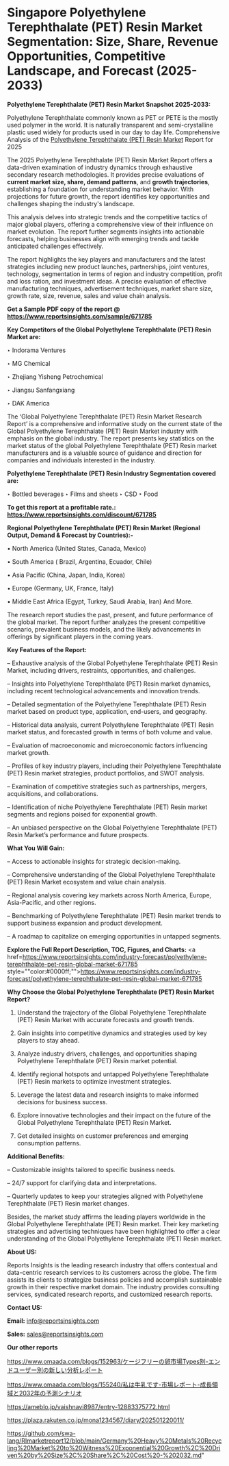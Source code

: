 # Singapore Polyethylene Terephthalate (PET) Resin Market Segmentation: Size, Share, Revenue Opportunities, Competitive Landscape, and Forecast (2025-2033)

<strong>Polyethylene Terephthalate (PET) Resin Market Snapshot 2025-2033:</strong>

Polyethylene Terephthalate commonly known as PET or PETE is the mostly used polymer in the world. It is naturally transparent and semi-crystalline plastic used widely for products used in our day to day life. Comprehensive Analysis of the <a href=https://www.reportsinsights.com/sample/671785>Polyethylene Terephthalate (PET) Resin Market</a> Report for 2025

The 2025 Polyethylene Terephthalate (PET) Resin Market Report offers a data-driven examination of industry dynamics through exhaustive secondary research methodologies. It provides precise evaluations of <strong>current market size, share, demand patterns</strong>, and <strong>growth trajectories</strong>, establishing a foundation for understanding market behavior. With projections for future growth, the report identifies key opportunities and challenges shaping the industry's landscape.

This analysis delves into strategic trends and the competitive tactics of major global players, offering a comprehensive view of their influence on market evolution. The report further segments insights into actionable forecasts, helping businesses align with emerging trends and tackle anticipated challenges effectively.

The report highlights the key players and manufacturers and the latest strategies including new product launches, partnerships, joint ventures, technology, segmentation in terms of region and industry competition, profit and loss ration, and investment ideas. A precise evaluation of effective manufacturing techniques, advertisement techniques, market share size, growth rate, size, revenue, sales and value chain analysis.

<strong>Get a Sample PDF copy of the report @ <a href=https://www.reportsinsights.com/sample/671785 style=color:#0000ff;>https://www.reportsinsights.com/sample/671785</a></strong>

<strong>Key Competitors of the Global Polyethylene Terephthalate (PET) Resin Market are:</strong>

‣ Indorama Ventures

‣ MG Chemical

‣ Zhejiang Yisheng Petrochemical

‣ Jiangsu Sanfangxiang

‣ DAK America

The ‘Global Polyethylene Terephthalate (PET) Resin Market Research Report’ is a comprehensive and informative study on the current state of the Global Polyethylene Terephthalate (PET) Resin Market industry with emphasis on the global industry. The report presents key statistics on the market status of the global Polyethylene Terephthalate (PET) Resin market manufacturers and is a valuable source of guidance and direction for companies and individuals interested in the industry.

<strong>Polyethylene Terephthalate (PET) Resin Industry Segmentation covered are:</strong>

‣ Bottled beverages
‣ Films and sheets
‣ CSD
‣ Food

<strong>To get this report at a profitable rate.: <a href=https://www.reportsinsights.com/discount/671785 style=color:#0000ff;>https://www.reportsinsights.com/discount/671785</a></strong>

<strong>Regional Polyethylene Terephthalate (PET) Resin Market (Regional Output, Demand &amp; Forecast by Countries):-</strong>

• North America (United States, Canada, Mexico)

• South America ( Brazil, Argentina, Ecuador, Chile)

• Asia Pacific (China, Japan, India, Korea)

• Europe (Germany, UK, France, Italy)

• Middle East Africa (Egypt, Turkey, Saudi Arabia, Iran) And More.

The research report studies the past, present, and future performance of the global market. The report further analyzes the present competitive scenario, prevalent business models, and the likely advancements in offerings by significant players in the coming years.

<strong>Key Features of the Report:</strong>

– Exhaustive analysis of the Global Polyethylene Terephthalate (PET) Resin Market, including drivers, restraints, opportunities, and challenges.

– Insights into Polyethylene Terephthalate (PET) Resin market dynamics, including recent technological advancements and innovation trends.

– Detailed segmentation of the Polyethylene Terephthalate (PET) Resin market based on product type, application, end-users, and geography.

– Historical data analysis, current Polyethylene Terephthalate (PET) Resin market status, and forecasted growth in terms of both volume and value.

– Evaluation of macroeconomic and microeconomic factors influencing market growth.

– Profiles of key industry players, including their Polyethylene Terephthalate (PET) Resin market strategies, product portfolios, and SWOT analysis.

– Examination of competitive strategies such as partnerships, mergers, acquisitions, and collaborations.

– Identification of niche Polyethylene Terephthalate (PET) Resin market segments and regions poised for exponential growth.

– An unbiased perspective on the Global Polyethylene Terephthalate (PET) Resin Market’s performance and future prospects.

<strong>What You Will Gain:</strong>

– Access to actionable insights for strategic decision-making.

– Comprehensive understanding of the Global Polyethylene Terephthalate (PET) Resin Market ecosystem and value chain analysis.

– Regional analysis covering key markets across North America, Europe, Asia-Pacific, and other regions.

– Benchmarking of Polyethylene Terephthalate (PET) Resin market trends to support business expansion and product development.

– A roadmap to capitalize on emerging opportunities in untapped segments.

<strong>Explore the Full Report Description, TOC, Figures, and Charts:</strong>
<a href=https://www.reportsinsights.com/industry-forecast/polyethylene-terephthalate-pet-resin-global-market-671785 style=""color:#0000ff;"">https://www.reportsinsights.com/industry-forecast/polyethylene-terephthalate-pet-resin-global-market-671785</a>

<strong>Why Choose the Global Polyethylene Terephthalate (PET) Resin Market Report?</strong>

1. Understand the trajectory of the Global Polyethylene Terephthalate (PET) Resin Market with accurate forecasts and growth trends.

2. Gain insights into competitive dynamics and strategies used by key players to stay ahead.

3. Analyze industry drivers, challenges, and opportunities shaping Polyethylene Terephthalate (PET) Resin market potential.

4. Identify regional hotspots and untapped Polyethylene Terephthalate (PET) Resin markets to optimize investment strategies.

5. Leverage the latest data and research insights to make informed decisions for business success.

6. Explore innovative technologies and their impact on the future of the Global Polyethylene Terephthalate (PET) Resin Market.

7. Get detailed insights on customer preferences and emerging consumption patterns.

<strong>Additional Benefits:</strong>

– Customizable insights tailored to specific business needs.

– 24/7 support for clarifying data and interpretations.

– Quarterly updates to keep your strategies aligned with Polyethylene Terephthalate (PET) Resin market changes.

Besides, the market study affirms the leading players worldwide in the Global Polyethylene Terephthalate (PET) Resin market. Their key marketing strategies and advertising techniques have been highlighted to offer a clear understanding of the Global Polyethylene Terephthalate (PET) Resin market.

<strong><strong>About US</strong>:</strong>

Reports Insights is the leading research industry that offers contextual and data-centric research services to its customers across the globe. The firm assists its clients to strategize business policies and accomplish sustainable growth in their respective market domain. The industry provides consulting services, syndicated research reports, and customized research reports.

<strong>Contact US:</strong>

<p class=><b>Email:</b> <a href=mailto:info@reportsinsights.com>info@reportsinsights.com</a></p>
<p class=><b>Sales:</b> <a href=mailto:sales@reportsinsights.com>sales@reportsinsights.com</a></p>

<strong>Our other reports</strong>

<a href=https://www.omaada.com/blogs/152963/ケージフリーの卵市場Types別-エンドユーザー別の新しい分析レポート>https://www.omaada.com/blogs/152963/ケージフリーの卵市場Types別-エンドユーザー別の新しい分析レポート</a>

<a href=https://www.omaada.com/blogs/155240/私は牛乳です-市場レポート-成長領域と2032年の予測シナリオ>https://www.omaada.com/blogs/155240/私は牛乳です-市場レポート-成長領域と2032年の予測シナリオ</a>

<a href=https://ameblo.jp/vaishnavi8987/entry-12883375772.html>https://ameblo.jp/vaishnavi8987/entry-12883375772.html</a>

<a href=https://plaza.rakuten.co.jp/mona1234567/diary/202501220011/>https://plaza.rakuten.co.jp/mona1234567/diary/202501220011/</a>

<a href=https://github.com/swa-lang/RImarketreport12/blob/main/Germany%20Heavy%20Metals%20Recycling%20Market%20to%20Witness%20Exponential%20Growth%2C%20Driven%20by%20Size%2C%20Share%2C%20Cost%20-%202032.md>https://github.com/swa-lang/RImarketreport12/blob/main/Germany%20Heavy%20Metals%20Recycling%20Market%20to%20Witness%20Exponential%20Growth%2C%20Driven%20by%20Size%2C%20Share%2C%20Cost%20-%202032.md</a>"
